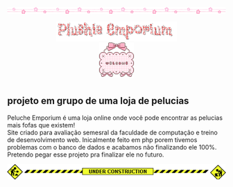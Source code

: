 <div style="display: flex;" align="center">
<img width="20%" src="images/dividertwoo.gif"><img width="20%" src="images/dividertwoo.gif"><img width="20%" src="images/dividertwoo.gif"><img width="20%" src="images/dividertwoo.gif"><img width="20%" src="images/dividertwoo.gif">
</div>
&#8203
<div align="center"> <img width="55%" src="images/Plushie_Emporium.gif"> </div>

<div align="center"><img  src="images/welcomeplate1.gif"></div>

#

## projeto em grupo de uma loja de pelucias

Peluche Emporium é uma loja online onde você pode encontrar as pelucias mais fofas que existem! <br>
Site criado para avaliação semesral da faculdade de computação e treino de desenvolvimento web. Inicalmente feito em php porem tivemos problemas com o banco de dados e acabamos não finalizando ele 100%. Pretendo pegar esse projeto pra finalizar ele no futuro.

<div align="center"><img  src="images/underconstruction.gif"></div>